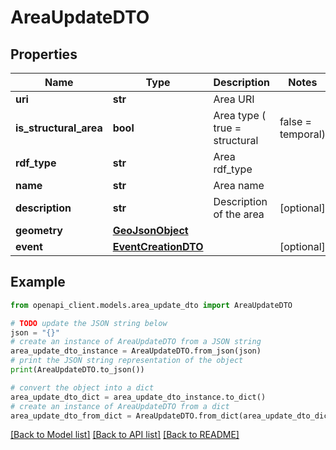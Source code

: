 # AreaUpdateDTO


## Properties

Name | Type | Description | Notes
------------ | ------------- | ------------- | -------------
**uri** | **str** | Area URI | 
**is_structural_area** | **bool** | Area type ( true &#x3D; structural | false &#x3D; temporal) | 
**rdf_type** | **str** | Area rdf_type | 
**name** | **str** | Area name | 
**description** | **str** | Description of the area | [optional] 
**geometry** | [**GeoJsonObject**](GeoJsonObject.md) |  | 
**event** | [**EventCreationDTO**](EventCreationDTO.md) |  | [optional] 

## Example

```python
from openapi_client.models.area_update_dto import AreaUpdateDTO

# TODO update the JSON string below
json = "{}"
# create an instance of AreaUpdateDTO from a JSON string
area_update_dto_instance = AreaUpdateDTO.from_json(json)
# print the JSON string representation of the object
print(AreaUpdateDTO.to_json())

# convert the object into a dict
area_update_dto_dict = area_update_dto_instance.to_dict()
# create an instance of AreaUpdateDTO from a dict
area_update_dto_from_dict = AreaUpdateDTO.from_dict(area_update_dto_dict)
```
[[Back to Model list]](../README.md#documentation-for-models) [[Back to API list]](../README.md#documentation-for-api-endpoints) [[Back to README]](../README.md)


